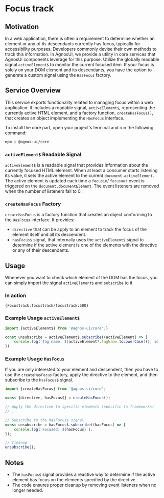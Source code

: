 # Focus track

## Motivation

In a web application, there is often a requirement to determine whether an element or any of its descendants currently has focus, typically for accessibility purposes. Developers commonly devise their own methods to track this information. In AgnosUI, we provide a utility in core services that AgnosUI components leverage for this purpose.
Utilize the globally readable signal `activeElement$` to monitor the current focused item. If your focus is solely on your DOM element and its descendants, you have the option to generate a custom signal using the `HasFocus` factory.

## Service Overview

This service exports functionality related to managing focus within a web application. It includes a readable signal, `activeElement$`, representing the currently active HTML element, and a factory function, `createHasFocus()`, that creates an object implementing the `HasFocus` interface.

To install the core part, open your project's terminal and run the following command:

```bash
npm i @agnos-ui/core
```

### `activeElement$` Readable Signal

`activeElement$` is a readable signal that provides information about the currently focused HTML element.
When at least a consumer starts listening its value, it sets the active element to the current `document.activeElement`.
The active element is updated each time a `focusin`/ `focusout` event is triggered on the `document.documentElement`.
The event listeners are removed when the number of listeners fall to 0.

### `createHasFocus` Factory

`createHasFocus` is a factory function that creates an object conforming to the `HasFocus` interface.
It provides:

- `directive` that can be apply to an element to track the focus of the element itself and all its descendent.
- `hasFocus$` signal, that internally uses the `activeElement$` signal to determine if the active element is one of the elements with the directive or any of their descendants.

## Usage

Whenever you want to check which element of the DOM has the focus, you can simply import the signal `activeElement$` and `subscribe` to it.

### In action

```sample
{Focustrack:focustrack/focustrack:500}
```

### Example Usage `activeElement$`

```typescript
import {activeElement$} from '@agnos-ui/core';}

const unsubscribe = activeElement$.subscribe((activeElement) => {
	console.log(`Tag name: ${activeElement?.tagName.toLowerCase()}, id: ${activeElement?.id}`);
})
```

### Example Usage `HasFocus`

If you are only interested to your element and descendent, then you have to use the `createHasFocus` factory, apply the directive to the element, and then subscribe to the `hasFocus$` signal.

```typescript
import {createHasFocus} from '@agnos-ui/core';

const {directive, hasFocus$} = createHasFocus();

// Apply the directive to specific elements (specific to frameworks)
// ...

// Subscribe to the hasFocus$ signal
const unsubscribe = hasFocus$.subscribe((hasFocus) => {
	console.log(`Focused: ${hasFocus}`);
});

// Cleanup
unsubscribe();
```

## Notes

- The `hasFocus$` signal provides a reactive way to determine if the active element has focus on the elements specified by the directive.
- The code ensures proper cleanup by removing event listeners when no longer needed.
